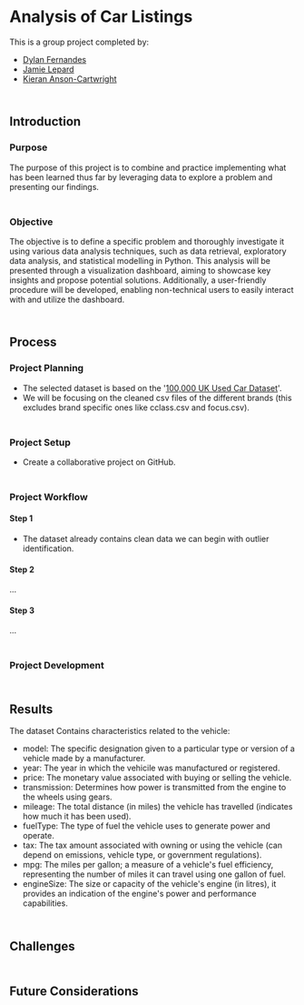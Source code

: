 # Analysis of Car Listings
This is a group project completed by:
- [Dylan Fernandes](https://github.com/DylJFern)
- [Jamie Lepard](https://github.com/j-lepard)
- [Kieran Anson-Cartwright](https://github.com/kansonc)

## <br>Introduction
### Purpose
The purpose of this project is to combine and practice implementing what has been learned thus far by leveraging data to explore a problem and presenting our findings. 

### <br>Objective
The objective is to define a specific problem and thoroughly investigate it using various data analysis techniques, such as data retrieval, exploratory data analysis, and statistical modelling in Python. This analysis will be presented through a visualization dashboard, aiming to showcase key insights and propose potential solutions. Additionally, a user-friendly procedure will be developed, enabling non-technical users to easily interact with and utilize the dashboard.

## <br>Process
### Project Planning
- The selected dataset is based on the '[100,000 UK Used Car Dataset](https://www.kaggle.com/datasets/adityadesai13/used-car-dataset-ford-and-mercedes/)'.
- We will be focusing on the cleaned csv files of the different brands (this excludes brand specific ones like cclass.csv and focus.csv).

### <br>Project Setup
- Create a collaborative project on GitHub.

### <br>Project Workflow
#### Step 1
- The dataset already contains clean data we can begin with outlier identification.
#### Step 2
...
#### Step 3
...

### <br>Project Development

## <br>Results
The dataset Contains characteristics related to the vehicle:
- model: The specific designation given to a particular type or version of a vehicle made by a manufacturer.
- year: The year in which the vehicile was manufactured or registered. 
- price: The monetary value associated with buying or selling the vehicle.
- transmission: Determines how power is transmitted from the engine to the wheels using gears.
- mileage: The total distance (in miles) the vehicle has travelled (indicates how much it has been used).
- fuelType: The type of fuel the vehicle uses to generate power and operate.
- tax: The tax amount associated with owning or using the vehicle (can depend on emissions, vehicle type, or government regulations).
- mpg: The miles per gallon; a measure of a vehicle's fuel efficiency, representing the number of miles it can travel using one gallon of fuel.
- engineSize: The size or capacity of the vehicle's engine (in litres), it provides an indication of the engine's power and performance capabilities.


## <br>Challenges

## <br>Future Considerations
